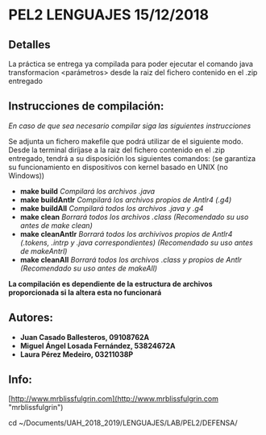 # PEL2 LENGUAJES 15/12/2018

## Detalles

La práctica se entrega ya compilada para poder ejecutar el comando java transformacion <parámetros> 
desde la raiz del fichero contenido en el .zip entregado

## Instrucciones de compilación:

*En caso de que sea necesario compilar siga las siguientes instrucciones*

Se adjunta un fichero makefile que podrá utilizar de el siguiente modo.
Desde la terminal diríjase a la raiz del fichero contenido en el .zip entregado, 
tendrá a su disposición los siguientes comandos: (se garantiza su funcionamiento en dispositivos con kernel basado en UNIX (no Windows))

* **make build** *Compilará los archivos .java*
* **make buildAntlr** *Compilará los archivos propios de Antlr4 (.g4)*
* **make buildAll** *Compilará todos los archivos .java y .g4*
* **make clean** *Borrará todos los archivos .class (Recomendado su uso antes de make clean)*
* **make cleanAntlr** *Borrará todos los archivivos propios de Antlr4 (.tokens, .intrp y .java correspondientes) (Recomendado su uso antes de makeAntrl)*
* **make cleanAll** *Borrará todos los archivos .class y propios de Antlr (Recomendado su uso antes de makeAll)*

**La compilación es dependiente de la estructura de archivos proporcionada si la altera esta no funcionará**

## Autores:

* **Juan Casado Ballesteros, 09108762A**
* **Miguel Ángel Losada Fernández, 53824672A**
* **Laura Pérez Medeiro, 03211038P**

## Info:
[http://www.mrblissfulgrin.com](http://www.mrblissfulgrin.com "mrblissfulgrin")

cd ~/Documents/UAH_2018_2019/LENGUAJES/LAB/PEL2/DEFENSA/

